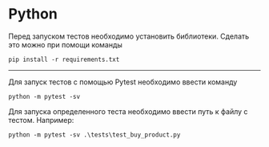 # Python

Перед запуском тестов необходимо установить библиотеки. Сделать это можно при помощи команды

    pip install -r requirements.txt    


---


Для запуск тестов с помощью Pytest необходимо ввести команду

    python -m pytest -sv


Для запуска определенного теста необходимо ввести путь к файлу с тестом. Например:

    python -m pytest -sv .\tests\test_buy_product.py

